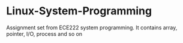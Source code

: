 # Linux-System-Programming
Assignment set from ECE222 system programming. It contains array, pointer, I/O, process and so on
